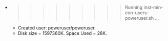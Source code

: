 * >>>>>>>>> Running inst-min-con-users-poweruser.sh ...
  * Created user: poweruser/poweruser.
  * Disk size = 1597360K. Space Used = 28K.
